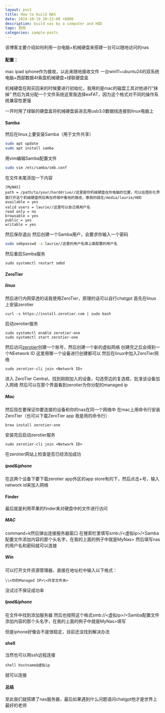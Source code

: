 ```yaml
---
layout: post
title: How to build NAS 
date: 2024-10-19 20:22:00 +0800
description: build nas by a computer and HDD
tags: 其他
categories: sample-posts
---
```


该博客主要介绍如何利用一台电脑+机械硬盘来搭建一台可以随地访问的nas

#### **配置：**
mac ipad iphone作为接收，以此来随地接收文件
一台win11+ubuntu24的双系统电脑+西部数据4t紫盘机械硬盘+绿联硬盘盒

机械硬盘在刚买回来的时候要进行初始化，我用的是mac的磁盘工具对他进行“抹掉”
然后为其分配一个文件系统这里我选择exFAT，因为这个格式对不同的操作系统兼容性更强

一开时用了绿联的硬盘盒将机械硬盘装进去用usb3.0数据线连接到linux电脑上

#### **Samba**
然后在linux上要安装Samba（用于文件共享）

```bash
sudo apt update
sudo apt install samba
```

用vim编辑Samba配置文件

```bash
sudo vim /etc/samba/smb.conf
```

在文件末尾添加一下内容
```shell
[MyNAS]
path = /path/to/your/harddrive//这里是你机械硬盘在你电脑的位置，可以在图形化界面打开这个机械硬盘然后再在终端中看他的路径，像我的就在/media/laurie/HDD
available = yes
valid users = laurie//这里可以自己填用户名
read only = no
browsable = yes
public = yes
writable = yes
```

然后保存退出
然后创建一个Samba用户，会要求你输入一个密码

```bash
sudo smbpasswd -a laurie//这里的用户名填上面配置的用户名
```

然后重启Samba服务

```shell
sudo systemctl restart smbd
```

#### **ZeroTier**
##### linux
然后进行内网穿透的话我使用ZeroTier，原理的话可以自行chatgpt
首先在linux上安装zerotier

```shell
curl -s https://install.zerotier.com | sudo bash
```

启动zerotier服务

```shell
sudo systemctl enable zerotier-one
sudo systemctl start zerotier-one
```

然后访问[zerotier](https://www.zerotier.com)创建一个账号，然后创建一个新的虚拟网络
创建完之后会得到一个NEetwork ID
这里用哪一个设备进行创建都可以
然后在linux中加入ZeroTier网络

```shell
sudo zerotier-cli join <Network ID>
```

进入 ZeroTier Central，找到刚刚加入的设备，勾选旁边的复选框，批准该设备加入网络
然后可以在那个界面看到zerotier为你分配的managed ip

##### Mac
然后现在要保证你要连接的设备和你的nas在同一个网络中
在mac上用命令行安装ZeroTier（也可以下载ZeroTier app 我是用的命令行）

```shell
brew install zerotier-one
```

安装完后启动zerotier服务

```shell
sudo zerotier-cli join <Network ID>
```

在zerotier网站上检查是否已经添加成功

##### ipad&iphone
在这两个设备下要下载zerotier app外区的app store有的下，然后点击+号，输入network id来加入网络

#### **Finder**
最后就是利用苹果的finder来对硬盘中的文件进行访问
##### MAC
command+k然后弹出连接服务器窗口
在搜索栏里填写smb://<虚拟ip>/<Samba配置文件添加内容的那个头名字，在我的上面的例子中就是MyNas>
然后填写nas的用户名和密码就可以连接

##### Win
可以打开文件资源管理器，直接在地址栏中输入以下格式：

```shell
\\<你的Managed IP>\<共享文件夹>
```
没试过不保证成功率

##### Ipad&iphone
在文件中找到添加服务器
然后也按照这个格式smb://<虚拟ip>/<Samba配置文件添加内容的那个头名字，在我的上面的例子中就是MyNas>填写

但是iphone好像会不是很稳定，目前还没找到解决办法


#### **shell**
当然也可以用ssh远程连接
```shell
shell hostname@虚拟ip
```
就可以连接


#### **总结**
至此我们就搭建了nas服务器，最后如果遇到什么问题请问chatgpt他才是世界上最好的老师